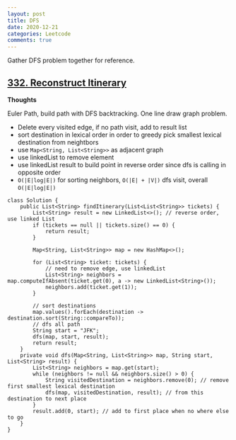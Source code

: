 ```yaml
---
layout: post
title: DFS
date: 2020-12-21
categories: Leetcode
comments: true
---
```


Gather DFS problem together for reference.

## [332. Reconstruct Itinerary](https://leetcode.com/problems/reconstruct-itinerary/)

**Thoughts**

Euler Path, build path with DFS backtracking. One line draw graph problem.

- Delete every visited edge, if no path visit, add to result list
- sort destination in lexical order in order to greedy pick smallest lexical destination from neightbors
- use `Map<String, List<String>>` as adjacent graph
- use linkedList to remove element
- use linkedList result to build point in reverse order since dfs is calling in opposite order
- `O(|E|log|E|)` for sorting neighbors, `O(|E| + |V|)` dfs visit, overall `O(|E|log|E|)`

```
class Solution {
    public List<String> findItinerary(List<List<String>> tickets) {
        List<String> result = new LinkedList<>(); // reverse order, use linked List
        if (tickets == null || tickets.size() == 0) {
            return result;
        }
        
        Map<String, List<String>> map = new HashMap<>();
    
        for (List<String> ticket: tickets) {
            // need to remove edge, use linkedList
            List<String> neighbors = map.computeIfAbsent(ticket.get(0), a -> new LinkedList<String>());
            neighbors.add(ticket.get(1));
        }
        
        // sort destinations
        map.values().forEach(destination -> destination.sort(String::compareTo));
        // dfs all path
        String start = "JFK";
        dfs(map, start, result);
        return result;
    }
    private void dfs(Map<String, List<String>> map, String start, List<String> result) {
        List<String> neighbors = map.get(start);
        while (neighbors != null && neighbors.size() > 0) {
            String visitedDestination = neighbors.remove(0); // remove first smallest lexical destination
            dfs(map, visitedDestination, result); // from this destination to next place
        }
        result.add(0, start); // add to first place when no where else to go
    }
}
```